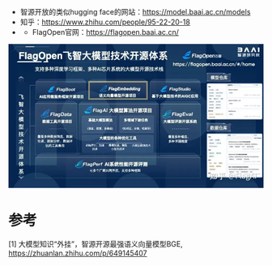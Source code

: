 - 智源开放的类似hugging face的网站：https://model.baai.ac.cn/models
- 知乎：https://www.zhihu.com/people/95-22-20-18
- - FlagOpen官网：https://flagopen.baai.ac.cn/

![](.01_介绍_images/FlagOpen开源体系.png)

# 参考

[1] 大模型知识“外挂”，智源开源最强语义向量模型BGE, https://zhuanlan.zhihu.com/p/649145407